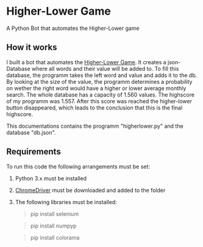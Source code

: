 # Higher-Lower Game
A Python Bot that automates the Higher-Lower game

## How it works
I built a bot that automates the [Higher-Lower Game](http://www.higherlowergame.com). 
It creates a json-Database where all words and their value will be added to. 
To fill this database, the programm takes the left word and value and adds it to the db.
By looking at the size of the value, the programm determines a probability on wether the right word would have a higher or lower average monthly search.
The whole database has a capacity of 1.560 values. The highscore of my programm was 1.557. After this score was reached the higher-lower button disappeared, which leads to the conclusion that this is the final highscore.

This documentations contains the programm "higherlower.py" and the database "db.json".

## Requirements
To run this code the following arrangements must be set:
 1. Python 3.x must be installed
 2. [ChromeDriver](https://chromedriver.chromium.org/) must be downloaded and added to the folder
 3. The following libraries must be installed:
    > pip install selenium 

    > pip install numpyp 

    > pip install colorama
